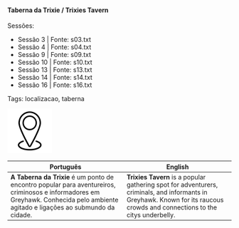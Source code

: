 
#### Taberna da Trixie / Trixies Tavern

Sessões:  
- Sessão 3 | Fonte: s03.txt  
- Sessão 4 | Fonte: s04.txt  
- Sessão 9 | Fonte: s09.txt  
- Sessão 10 | Fonte: s10.txt  
- Sessão 13 | Fonte: s13.txt  
- Sessão 14 | Fonte: s14.txt  
- Sessão 16 | Fonte: s16.txt  

Tags: localizacao, taberna

![Taberna da Trixie](blank.png)

| Português                                                                                                                                                                          | English                                                                                                                                                                      |
| ---------------------------------------------------------------------------------------------------------------------------------------------------------------------------------- | ---------------------------------------------------------------------------------------------------------------------------------------------------------------------------- |
| **A Taberna da Trixie** é um ponto de encontro popular para aventureiros, criminosos e informadores em Greyhawk. Conhecida pelo ambiente agitado e ligações ao submundo da cidade. | **Trixies Tavern** is a popular gathering spot for adventurers, criminals, and informants in Greyhawk. Known for its raucous crowds and connections to the citys underbelly. |

